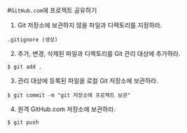 #`GitHub.com`에 프로젝트 공유하기

1) Git 저장소에 보관하지 않을 파일과 디렉토리를 지정하라.

```
.gitignore (생성)
```

2) 추가, 변경, 삭제된 파일과 디렉토리를 Git 관리 대상에 추가하라.

```
$ git add .
```

3) 관리 대상에 등록된 파일을 로컬 Git 저장소에 보관하라.

```
$ git commit -m "git 저장소에 프로젝트 보관"
```

4) 원격 GitHub.com 저장소에 보관하라.


```
$ git push
```
